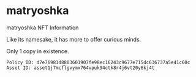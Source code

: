 # matryoshka
matryoshka NFT Information

Like its namesake, it has more to offer curious minds.

Only 1 copy in existence.

```
Policy ID: d7e76981d8803601907fe98ec16243c9677e715dc636737a5e41c60c
Asset ID: asset1j7mcflgvymx764vpuk94ctk8r4j6vt20y6kj4t
```
